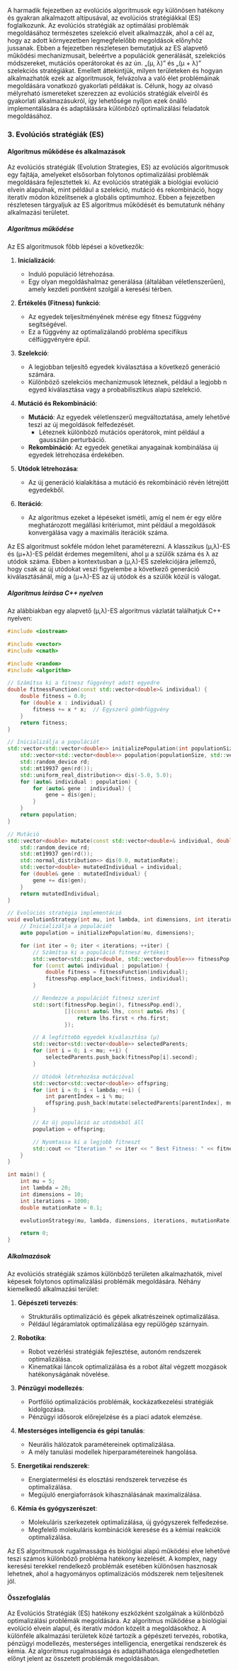 A harmadik fejezetben az evolúciós algoritmusok egy különösen hatékony és gyakran alkalmazott altípusával, az evolúciós stratégiákkal (ES) foglalkozunk. Az evolúciós stratégiák az optimálási problémák megoldásához természetes szelekció elveit alkalmazzák, ahol a cél az, hogy az adott környezetben legmegfelelőbb megoldások előnyhöz jussanak. Ebben a fejezetben részletesen bemutatjuk az ES alapvető működési mechanizmusait, beleértve a populációk generálását, szelekciós módszereket, mutációs operátorokat és az ún. „(μ, λ)” és „(μ + λ)” szelekciós stratégiákat. Emellett áttekintjük, milyen területeken és hogyan alkalmazhatók ezek az algoritmusok, felvázolva a való élet problémáinak megoldására vonatkozó gyakorlati példákat is. Célunk, hogy az olvasó mélyreható ismereteket szerezzen az evolúciós stratégiák elveiről és gyakorlati alkalmazásukról, így lehetősége nyíljon ezek önálló implementálására és adaptálására különböző optimalizálási feladatok megoldásához.

### 3. Evolúciós stratégiák (ES) 

#### Algoritmus működése és alkalmazások

Az evolúciós stratégiák (Evolution Strategies, ES) az evolúciós algoritmusok egy fajtája, amelyeket elsősorban folytonos optimalizálási problémák megoldására fejlesztettek ki. Az evolúciós stratégiák a biológiai evolúció elvein alapulnak, mint például a szelekció, mutáció és rekombináció, hogy iteratív módon közelítsenek a globális optimumhoz. Ebben a fejezetben részletesen tárgyaljuk az ES algoritmus működését és bemutatunk néhány alkalmazási területet.

##### Algoritmus működése

Az ES algoritmusok főbb lépései a következők:

1. **Inicializáció**:
    - Induló populáció létrehozása.
    - Egy olyan megoldáshalmaz generálása (általában véletlenszerűen), amely kezdeti pontként szolgál a keresési térben.

2. **Értékelés (Fitness) funkció**:
    - Az egyedek teljesítményének mérése egy fitnesz függvény segítségével.
    - Ez a függvény az optimalizálandó probléma specifikus célfüggvényére épül.

3. **Szelekció**:
    - A legjobban teljesítő egyedek kiválasztása a következő generáció számára.
    - Különböző szelekciós mechanizmusok léteznek, például a legjobb n egyed kiválasztása vagy a probabilisztikus alapú szelekció.

4. **Mutáció és Rekombináció**:
    - **Mutáció**: Az egyedek véletlenszerű megváltoztatása, amely lehetővé teszi az új megoldások felfedezését.
        - Léteznek különböző mutációs operátorok, mint például a gausszián perturbáció.
    - **Rekombináció**: Az egyedek genetikai anyagainak kombinálása új egyedek létrehozása érdekében.

5. **Utódok létrehozása**:
    - Az új generáció kialakítása a mutáció és rekombináció révén létrejött egyedekből.

6. **Iteráció**:
    - Az algoritmus ezeket a lépéseket ismétli, amíg el nem ér egy előre meghatározott megállási kritériumot, mint például a megoldások konvergálása vagy a maximális iterációk száma.

Az ES algoritmust sokféle módon lehet paraméterezni. A klasszikus (μ,λ)-ES és (μ+λ)-ES példát érdemes megemlíteni, ahol μ a szülők száma és λ az utódok száma. Ebben a kontextusban a (μ,λ)-ES szelekciójára jellemző, hogy csak az új utódokat veszi figyelembe a következő generáció kiválasztásánál, míg a (μ+λ)-ES az új utódok és a szülők közül is válogat.

##### Algoritmus leírása C++ nyelven

Az alábbiakban egy alapvető (μ,λ)-ES algoritmus vázlatát találhatjuk C++ nyelven:

```cpp
#include <iostream>

#include <vector>
#include <cmath>

#include <random>
#include <algorithm>

// Számítsa ki a fitnesz függvényt adott egyedre
double fitnessFunction(const std::vector<double>& individual) {
    double fitness = 0.0;
    for (double x : individual) {
        fitness += x * x;  // Egyszerű gömbfüggvény 
    }
    return fitness;
}

// Inicializálja a populációt 
std::vector<std::vector<double>> initializePopulation(int populationSize, int dimensions) {
    std::vector<std::vector<double>> population(populationSize, std::vector<double>(dimensions));
    std::random_device rd;
    std::mt19937 gen(rd());
    std::uniform_real_distribution<> dis(-5.0, 5.0);
    for (auto& individual : population) {
        for (auto& gene : individual) {
            gene = dis(gen);
        }
    }
    return population;
}

// Mutáció
std::vector<double> mutate(const std::vector<double>& individual, double mutationRate) {
    std::random_device rd;
    std::mt19937 gen(rd());
    std::normal_distribution<> dis(0.0, mutationRate);
    std::vector<double> mutatedIndividual = individual;
    for (double& gene : mutatedIndividual) {
        gene += dis(gen);
    }
    return mutatedIndividual;
}

// Evolúciós stratégia implementáció
void evolutionStrategy(int mu, int lambda, int dimensions, int iterations, double mutationRate) {
    // Inicializálja a populációt
    auto population = initializePopulation(mu, dimensions);

    for (int iter = 0; iter < iterations; ++iter) {
        // Számítsa ki a populáció fitnesz értékeit
        std::vector<std::pair<double, std::vector<double>>> fitnessPop;
        for (const auto& individual : population) {
            double fitness = fitnessFunction(individual);
            fitnessPop.emplace_back(fitness, individual);
        }

        // Rendezze a populációt fitnesz szerint
        std::sort(fitnessPop.begin(), fitnessPop.end(),
                  [](const auto& lhs, const auto& rhs) {
                      return lhs.first < rhs.first;
                  });

        // A legfittebb egyedek kiválasztása (μ)
        std::vector<std::vector<double>> selectedParents;
        for (int i = 0; i < mu; ++i) {
            selectedParents.push_back(fitnessPop[i].second);
        }

        // Utódok létrehozása mutációval
        std::vector<std::vector<double>> offspring;
        for (int i = 0; i < lambda; ++i) {
            int parentIndex = i % mu;
            offspring.push_back(mutate(selectedParents[parentIndex], mutationRate));
        }

        // Az új populáció az utódokból áll
        population = offspring;

        // Nyomtassa ki a legjobb fitneszt
        std::cout << "Iteration " << iter << " Best Fitness: " << fitnessPop[0].first << "\n";
    }
}

int main() {
    int mu = 5;
    int lambda = 20;
    int dimensions = 10;
    int iterations = 1000;
    double mutationRate = 0.1;

    evolutionStrategy(mu, lambda, dimensions, iterations, mutationRate);

    return 0;
}
```

##### Alkalmazások

Az evolúciós stratégiák számos különböző területen alkalmazhatók, mivel képesek folytonos optimalizálási problémák megoldására. Néhány kiemelkedő alkalmazási terület:

1. **Gépészeti tervezés**:
    - Strukturális optimalizáció és gépek alkatrészeinek optimalizálása.
    - Például légáramlatok optimalizálása egy repülőgép szárnyain.

2. **Robotika**:
    - Robot vezérlési stratégiák fejlesztése, autonóm rendszerek optimalizálása.
    - Kinematikai láncok optimalizálása és a robot által végzett mozgások hatékonyságának növelése.

3. **Pénzügyi modellezés**:
    - Portfólió optimalizációs problémák, kockázatkezelési stratégiák kidolgozása.
    - Pénzügyi idősorok előrejelzése és a piaci adatok elemzése.

4. **Mesterséges intelligencia és gépi tanulás**:
    - Neurális hálózatok paramétereinek optimalizálása.
    - A mély tanulási modellek hiperparamétereinek hangolása.

5. **Energetikai rendszerek**:
    - Energiatermelési és elosztási rendszerek tervezése és optimalizálása.
    - Megújuló energiaforrások kihasználásának maximalizálása.

6. **Kémia és gyógyszerészet**:
    - Molekuláris szerkezetek optimalizálása, új gyógyszerek felfedezése.
    - Megfelelő molekuláris kombinációk keresése és a kémiai reakciók optimalizálása.

Az ES algoritmusok rugalmassága és biológiai alapú működési elve lehetővé teszi számos különböző probléma hatékony kezelését. A komplex, nagy keresési terekkel rendelkező problémák esetében különösen hasznosak lehetnek, ahol a hagyományos optimalizációs módszerek nem teljesítenek jól.

#### Összefoglalás

Az Evolúciós Stratégiák (ES) hatékony eszközként szolgálnak a különböző optimalizálási problémák megoldására. Az algoritmus működése a biológiai evolúció elvein alapul, és iteratív módon közelít a megoldásokhoz. A különféle alkalmazási területek közé tartozik a gépészeti tervezés, robotika, pénzügyi modellezés, mesterséges intelligencia, energetikai rendszerek és kémia. Az algoritmus rugalmassága és adaptálhatósága elengedhetetlen előnyt jelent az összetett problémák megoldásában.

